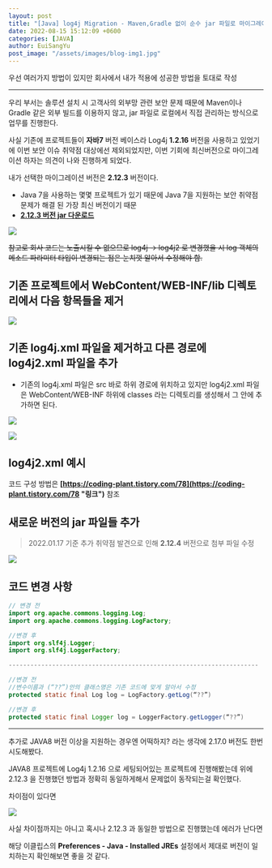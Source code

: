 ```yaml
---
layout: post
title: "[Java] log4j Migration - Maven,Gradle 없이 순수 jar 파일로 마이그레이션하는 방법"
date: 2022-08-15 15:12:09 +0600
categories: [JAVA]
author: EuiSangYu
post_image: "/assets/images/blog-img1.jpg"
---
```


우선 여러가지 방법이 있지만 회사에서 내가 적용에 성공한 방법을 토대로 작성

---

우리 부서는 솔루션 설치 시 고객사의 외부망 관련 보안 문제 때문에 Maven이나 Gradle 같은 외부 빌드를 이용하지 않고, jar 파일로 로컬에서 직접 관리하는 방식으로 업무를 진행한다.

사실 기존에 프로젝트들이 **자바7** 버전 베이스라 Log4j **1.2.16** 버전을 사용하고 있었기에 이번 보안 이슈 취약점 대상에선 제외되었지만, 이번 기회에 최신버전으로 마이그레이션 하자는 의견이 나와 진행하게 되었다.

내가 선택한 마이그레이션 버전은 **2.12.3** 버전이다.

-   Java 7을 사용하는 몇몇 프로젝트가 있기 때문에 Java 7을 지원하는 보안 취약점 문제가 해결 된 가장 최신 버전이기 때문
-   **[2.12.3 버전 jar 다운로드](https://logging.apache.org/log4j/2.x/download.html)**

![](https://velog.velcdn.com/images/clothes/post/507e9c58-0f59-450c-a175-228894f74810/image.png)

~~참고로 회사 코드는 노출시킬 수 없으므로 log4j -> log4j2 로 변경했을 시 log 객체의 메소드 파라미터 타입이 변경되는 점은 눈치껏 알아서 수정해야 함.~~

## 기존 프로젝트에서 WebContent/WEB-INF/lib 디렉토리에서 다음 항목들을 제거

![](https://velog.velcdn.com/images/clothes/post/4dbb0266-81c1-4248-98d1-16d657b7eb1b/image.png)

## 기존 log4j.xml 파일을 제거하고 다른 경로에 log4j2.xml 파일을 추가

-   기존의 log4j.xml 파일은 src 바로 하위 경로에 위치하고 있지만 log4j2.xml 파일은 WebContent/WEB-INF 하위에 classes 라는 디렉토리를 생성해서 그 안에 추가하면 된다.

![](https://velog.velcdn.com/images/clothes/post/b8793475-6ca7-45ec-a958-4daa44e2931f/image.png)

![](https://velog.velcdn.com/images/clothes/post/bf126040-1504-4d91-a186-0101a01083bc/image.png)

## log4j2.xml 예시


코드 구성 방법은 **[https://coding-plant.tistory.com/78](https://coding-plant.tistory.com/78 "링크")** 참조


## 새로운 버전의 jar 파일들 추가

> 2022.01.17 기준 추가 취약점 발견으로 인해 **2.12.4** 버전으로 첨부 파일 수정

![](https://velog.velcdn.com/images/clothes/post/fa57e8ba-b8ac-4a21-87c0-c35d4bbcfd7e/image.png)

## 코드 변경 사항

```java
// 변경 전
import org.apache.commons.logging.Log;
import org.apache.commons.logging.LogFactory;

//변경 후
import org.slf4j.Logger;
import org.slf4j.LoggerFactory;

---------------------------------------------------------------------

//변경 전
//변수이름과 (“??”)안의 클래스명은 기존 코드에 맞게 알아서 수정
protected static final Log log = LogFactory.getLog(“??”)

//변경 후
protected static final Logger log = LoggerFactory.getLogger(“??”)
```

---

추가로 JAVA8 버전 이상을 지원하는 경우엔 어떡하지? 라는 생각에 2.17.0 버전도 한번 시도해봤다.

JAVA8 프로젝트에 Log4j 1.2.16 으로 세팅되어있는 프로젝트에 진행해봤는데 위에 2.12.3 을 진행했던 방법과 정확히 동일하게해서 문제없이 동작되는걸 확인했다.

차이점이 있다면

![](https://velog.velcdn.com/images/clothes/post/1e79273a-df90-4b96-9c6b-1992a4f64d70/image.png)

사실 차이점까지는 아니고 혹시나 2.12.3 과 동일한 방법으로 진행했는데 에러가 난다면

해당 이클립스의 **Preferences - Java - Installed JREs** 설정에서 제대로 버전이 일치하는지 확인해보면 좋을 것 같다.
